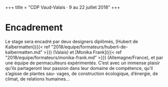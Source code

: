 +++
title = "CDP Vaud-Valais · 9 au 22 juillet 2018"
+++

# Encadrement

Le stage sera encadré par deux designers diplômés, [Hubert de Kalbermatten]({{<
ref "2018/equipe/formateurs/hubert-de-kalbermatten.md" >}}) (Valais) et [Monika
Frank]({{< ref "2018/equipe/formateurs/monika-frank.md" >}}) (Allemagne/France),
et par une équipe de permaculteurs expérimentés. C’est avec un immense plaisir
qu’ils partageront leur passion dans leur domaine de compétence, qu’il s’agisse
de plantes sau- vages, de construction écologique, d’énergie, de climat, de
relations humaines... 
